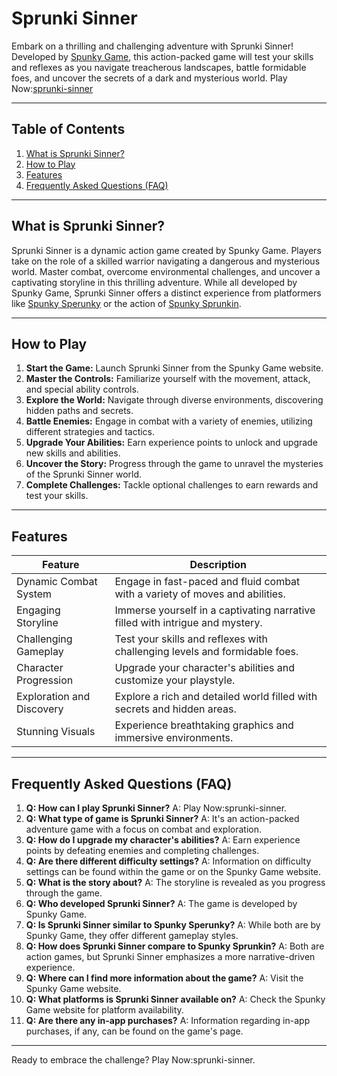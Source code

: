 # Sprunki Sinner

Embark on a thrilling and challenging adventure with Sprunki Sinner! Developed by [Spunky Game](https://spunky.games), this action-packed game will test your skills and reflexes as you navigate treacherous landscapes, battle formidable foes, and uncover the secrets of a dark and mysterious world.  Play Now:[sprunki-sinner](https://spunky.games/sprunki-sinner)


---

## Table of Contents

1. [What is Sprunki Sinner?](#what-is-sprunki-sinner)
2. [How to Play](#how-to-play)
3. [Features](#features)
4. [Frequently Asked Questions (FAQ)](#faq)

---

## What is Sprunki Sinner? <a name="what-is-sprunki-sinner"></a>

Sprunki Sinner is a dynamic action game created by Spunky Game. Players take on the role of a skilled warrior navigating a dangerous and mysterious world.  Master combat, overcome environmental challenges, and uncover a captivating storyline in this thrilling adventure. While all developed by Spunky Game, Sprunki Sinner offers a distinct experience from platformers like [Spunky Sperunky](https://spunky.games/spunky-sperunky) or the action of [Spunky Sprunkin](https://spunky.games/spunky-sprunkin).


---

## How to Play <a name="how-to-play"></a>

1. **Start the Game:** Launch Sprunki Sinner from the Spunky Game website.
2. **Master the Controls:** Familiarize yourself with the movement, attack, and special ability controls.
3. **Explore the World:**  Navigate through diverse environments, discovering hidden paths and secrets.
4. **Battle Enemies:** Engage in combat with a variety of enemies, utilizing different strategies and tactics.
5. **Upgrade Your Abilities:**  Earn experience points to unlock and upgrade new skills and abilities.
6. **Uncover the Story:**  Progress through the game to unravel the mysteries of the Sprunki Sinner world.
7. **Complete Challenges:**  Tackle optional challenges to earn rewards and test your skills.

---

## Features <a name="features"></a>

| Feature | Description |
|---|---|
| Dynamic Combat System |  Engage in fast-paced and fluid combat with a variety of moves and abilities. |
| Engaging Storyline |  Immerse yourself in a captivating narrative filled with intrigue and mystery. |
| Challenging Gameplay |  Test your skills and reflexes with challenging levels and formidable foes. |
| Character Progression |  Upgrade your character's abilities and customize your playstyle. |
| Exploration and Discovery |  Explore a rich and detailed world filled with secrets and hidden areas. |
| Stunning Visuals |  Experience breathtaking graphics and immersive environments. |


---

## Frequently Asked Questions (FAQ) <a name="faq"></a>

1. **Q: How can I play Sprunki Sinner?** A: Play Now:sprunki-sinner.
2. **Q: What type of game is Sprunki Sinner?** A: It's an action-packed adventure game with a focus on combat and exploration.
3. **Q: How do I upgrade my character's abilities?** A: Earn experience points by defeating enemies and completing challenges.
4. **Q: Are there different difficulty settings?** A: Information on difficulty settings can be found within the game or on the Spunky Game website.
5. **Q:  What is the story about?** A: The storyline is revealed as you progress through the game.
6. **Q: Who developed Sprunki Sinner?** A: The game is developed by Spunky Game.
7. **Q: Is Sprunki Sinner similar to Spunky Sperunky?** A:  While both are by Spunky Game, they offer different gameplay styles.
8. **Q:  How does Sprunki Sinner compare to Spunky Sprunkin?** A: Both are action games, but Sprunki Sinner emphasizes a more narrative-driven experience.
9. **Q: Where can I find more information about the game?** A: Visit the Spunky Game website.
10. **Q: What platforms is Sprunki Sinner available on?** A: Check the Spunky Game website for platform availability.
11. **Q: Are there any in-app purchases?** A: Information regarding in-app purchases, if any, can be found on the game's page.

---


Ready to embrace the challenge? Play Now:sprunki-sinner.
